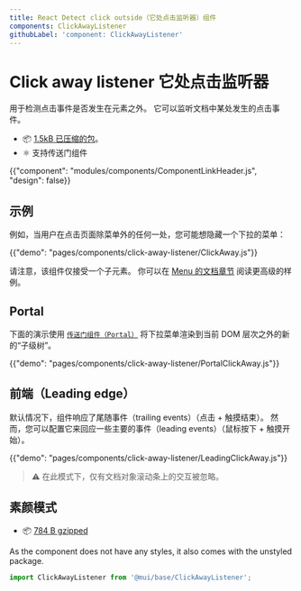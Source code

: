 ```yaml
---
title: React Detect click outside（它处点击监听器）组件
components: ClickAwayListener
githubLabel: 'component: ClickAwayListener'
---
```


# Click away listener 它处点击监听器

<p class="description">用于检测点击事件是否发生在元素之外。 它可以监听文档中某处发生的点击事件。</p>

- 📦 [1.5kB 已压缩的包](/size-snapshot)。
- ⚛️ 支持传送门组件

{{"component": "modules/components/ComponentLinkHeader.js", "design": false}}

## 示例

例如，当用户在点击页面除菜单外的任何一处，您可能想隐藏一个下拉的菜单：

{{"demo": "pages/components/click-away-listener/ClickAway.js"}}

请注意，该组件仅接受一个子元素。 你可以在 [Menu 的文档章节](/components/menus/#menulist-composition) 阅读更高级的样例。

## Portal

下面的演示使用 [`传送门组件（Portal）`](/components/portal/) 将下拉菜单渲染到当前 DOM 层次之外的新的“子级树”。

{{"demo": "pages/components/click-away-listener/PortalClickAway.js"}}

## 前端（Leading edge）

默认情况下，组件响应了尾随事件（trailing events）（点击 + 触摸结束）。 然而，您可以配置它来回应一些主要的事件（leading events）（鼠标按下 + 触摸开始）。

{{"demo": "pages/components/click-away-listener/LeadingClickAway.js"}}

> ⚠️ 在此模式下，仅有文档对象滚动条上的交互被忽略。

## 素颜模式

- 📦 [784 B gzipped](https://bundlephobia.com/result?p=@mui/base@latest)

As the component does not have any styles, it also comes with the unstyled package.

```js
import ClickAwayListener from '@mui/base/ClickAwayListener';
```
